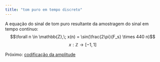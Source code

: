 ```yaml
---
title: "tom puro em tempo discreto"
---
```



A equação do sinal de tom puro resultante da amostragem do sinal em tempo contínuo:
$$\forall n \in \mathbb{Z},\; x(n) = \sin(\frac{2\pi}{F_s} \times 440 n)$$
$$x: \mathbb{Z} \rightarrow [-1,1] $$

Próximo: [codificação da amplitude](aulas/aula01/ss-sin-conc/codificação%20da%20amplitude.md)

